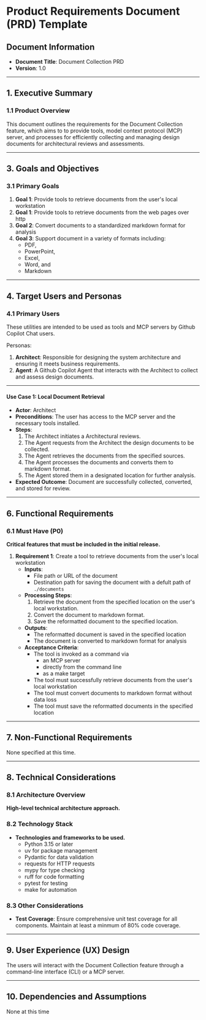 # Product Requirements Document (PRD) Template

## Document Information
- **Document Title**: Document Collection PRD
- **Version**: 1.0

---

## 1. Executive Summary

### 1.1 Product Overview
This document outlines the requirements for the Document Collection feature, which aims to to provide tools, model context protocol (MCP) server, and processes for efficiently collecting and managing design documents for architectural reviews and assessments.

---

## 3. Goals and Objectives

### 3.1 Primary Goals
1. **Goal 1**: Provide tools to retrieve documents from the user's local workstation
1. **Goal 1**: Provide tools to retrieve documents from the web pages over http
2. **Goal 2**: Convert documents to a standardized markdown format for analysis
3. **Goal 3**: Support document in a variety of formats including:
   - PDF, 
   - PowerPoint,
   - Excel,
   - Word, and 
   - Markdown

---

## 4. Target Users and Personas

### 4.1 Primary Users
These utilities are intended to be used as tools and MCP servers by Github Copilot Chat users.

Personas:
1. **Architect**: Responsible for designing the system architecture and ensuring it meets business requirements.
2. **Agent**: A Github Copilot Agent that interacts with the Architect to collect and assess design documents.

---

#### Use Case 1: Local Document Retrieval
- **Actor**: Architect
- **Preconditions**: The user has access to the MCP server and the necessary tools installed.
- **Steps**: 
  1. The Architect initiates a Architectural reviews.
  2. The Agent requests from the Architect the design documents to be collected.
  3. The Agent retrieves the documents from the specified sources.
  4. The Agent processes the documents and converts them to markdown format.
  5. The Agent stored them in a designated location for further analysis.
- **Expected Outcome**: Document are successfully collected, converted, and stored for review.

---

## 6. Functional Requirements

### 6.1 Must Have (P0)
**Critical features that must be included in the initial release.**
1. **Requirement 1**: Create a tool to retrieve documents from the user's local workstation
   - **Inputs**: 
     - File path or URL of the document
     - Destination path for saving the document with a defult path of `./documents`
   - **Processing Steps**:
     1. Retrieve the document from the specified location on the user's local workstation.
     2. Convert the document to markdown format.
     3. Save the reformatted document to the specified location.
   - **Outputs**: 
     - The reformatted document is saved in the specified location
     - The document is converted to markdown format for analysis
   - **Acceptance Criteria**:
     - The tool is invoked as a command via 
       - an MCP server
       - directly from the command line
       - as a make target
     - The tool must successfully retrieve documents from the user's local workstation
     - The tool must convert documents to markdown format without data loss
     - The tool must save the reformatted documents in the specified location


---

## 7. Non-Functional Requirements

None specified at this time.

---

## 8. Technical Considerations

### 8.1 Architecture Overview
**High-level technical architecture approach.**

### 8.2 Technology Stack
   - **Technologies and frameworks to be used.**
     - Python 3.15 or later
     - uv for package management
     - Pydantic for data validation
     - requests for HTTP requests
     - mypy for type checking
     - ruff for code formatting
     - pytest for testing
     - make for automation


### 8.3 Other Considerations
   - **Test Coverage**: Ensure comprehensive unit test coverage for all components. Maintain at least a minmum of 80% code coverage.

---

## 9. User Experience (UX) Design

The users will interact with the Document Collection feature through a command-line interface (CLI) or a MCP server. 

---

## 10. Dependencies and Assumptions

None at this time

